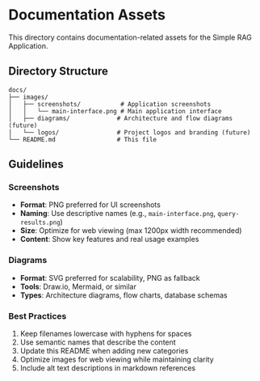 # Documentation Assets

This directory contains documentation-related assets for the Simple RAG Application.

## Directory Structure

```
docs/
├── images/
│   ├── screenshots/           # Application screenshots
│   │   └── main-interface.png # Main application interface
│   ├── diagrams/             # Architecture and flow diagrams (future)
│   └── logos/                # Project logos and branding (future)
└── README.md                 # This file
```

## Guidelines

### Screenshots
- **Format**: PNG preferred for UI screenshots
- **Naming**: Use descriptive names (e.g., `main-interface.png`, `query-results.png`)
- **Size**: Optimize for web viewing (max 1200px width recommended)
- **Content**: Show key features and real usage examples

### Diagrams
- **Format**: SVG preferred for scalability, PNG as fallback
- **Tools**: Draw.io, Mermaid, or similar
- **Types**: Architecture diagrams, flow charts, database schemas

### Best Practices
1. Keep filenames lowercase with hyphens for spaces
2. Use semantic names that describe the content
3. Update this README when adding new categories
4. Optimize images for web viewing while maintaining clarity
5. Include alt text descriptions in markdown references
